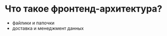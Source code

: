 # Что такое фронтенд-архитектура?

- файлики и папочки
- доставка и менеджмент данных

<!--
Aрхитектура фронтенда это файлики и папочки
- move files around until it feels right
- доставку часто определяют на бэке
- какой стейтменеджер взять
-->
